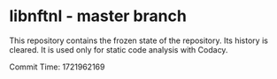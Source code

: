 # libnftnl - master branch

This repository contains the frozen state of the repository.
Its history is cleared. It is used only for static code
analysis with Codacy.

Commit Time: 1721962169